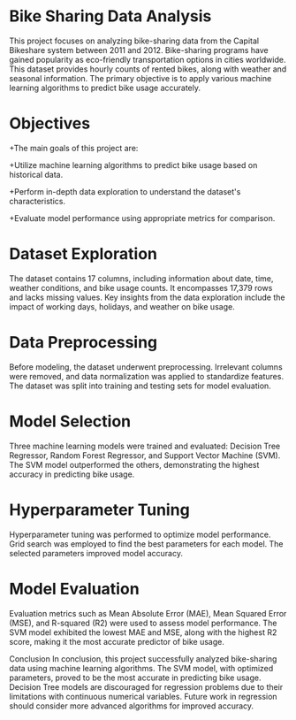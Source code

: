 # Bike Sharing Data Analysis
This project focuses on analyzing bike-sharing data from the Capital Bikeshare system between 2011 and 2012. Bike-sharing programs have gained popularity as eco-friendly transportation options in cities worldwide. This dataset provides hourly counts of rented bikes, along with weather and seasonal information. The primary objective is to apply various machine learning algorithms to predict bike usage accurately.

# Objectives

+The main goals of this project are:

+Utilize machine learning algorithms to predict bike usage based on historical data.

+Perform in-depth data exploration to understand the dataset's characteristics.

+Evaluate model performance using appropriate metrics for comparison.

# Dataset Exploration
The dataset contains 17 columns, including information about date, time, weather conditions, and bike usage counts. It encompasses 17,379 rows and lacks missing values. Key insights from the data exploration include the impact of working days, holidays, and weather on bike usage.

# Data Preprocessing
Before modeling, the dataset underwent preprocessing. Irrelevant columns were removed, and data normalization was applied to standardize features. The dataset was split into training and testing sets for model evaluation.

# Model Selection
Three machine learning models were trained and evaluated: Decision Tree Regressor, Random Forest Regressor, and Support Vector Machine (SVM). The SVM model outperformed the others, demonstrating the highest accuracy in predicting bike usage.

# Hyperparameter Tuning
Hyperparameter tuning was performed to optimize model performance. Grid search was employed to find the best parameters for each model. The selected parameters improved model accuracy.

# Model Evaluation
Evaluation metrics such as Mean Absolute Error (MAE), Mean Squared Error (MSE), and R-squared (R2) were used to assess model performance. The SVM model exhibited the lowest MAE and MSE, along with the highest R2 score, making it the most accurate predictor of bike usage.

Conclusion
In conclusion, this project successfully analyzed bike-sharing data using machine learning algorithms. The SVM model, with optimized parameters, proved to be the most accurate in predicting bike usage. Decision Tree models are discouraged for regression problems due to their limitations with continuous numerical variables. Future work in regression should consider more advanced algorithms for improved accuracy.
